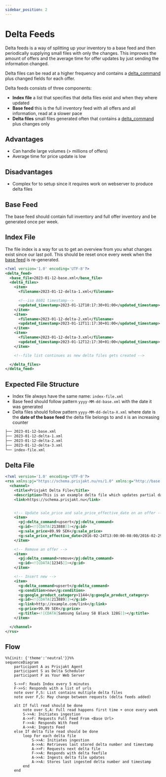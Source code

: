```yaml
---
sidebar_position: 2
---
```


# Delta Feeds

Delta feeds is a way of splitting up your inventory to a base feed and then periodically supplying small files with only the changes. This improves the amount of offers and the average time for offer updates by just sending the information changed.

Delta files can be read at a higher frequency and contains a [delta_command](/docs/fields/delta_command.md) plus changed fields for each offer.

Delta feeds consists of three components:

- **Index file** a list that specifies that delta files exist and when they where updated
- **Base feed** this is the full inventory feed with all offers and all information, read at a slower pace
- **Delta files** small files generated often that contains a [delta_command](/docs/fields/delta_command.md) plus changes only

## Advantages

- Can handle large volumes (> millions of offers)
- Average time for price update is low

## Disadvantages

- Complex for to setup since it requires work on webserver to produce delta files

## Base Feed

The base feed should contain full inventory and full offer inventory and be generated once per week.

## Index File

The file index is a way for us to get an overview from you what changes exist since our last poll. This should be reset once every week when the [base feed](#base-feed) is re-generated.

```xml
<?xml version='1.0' encoding='UTF-8'?>
<delta_feed>
  <base_file>2023-01-12-base.xml</base_file>
  <delta_files>
    <item>
      <filename>2023-01-12-delta-1.xml</filename>

      <!--iso 8601 timestamp-->
      <updated_timestamp>2023-01-12T10:17:30+01:00</updated_timestamp>
    </item>
    <item>
      <filename>2023-01-12-delta-2.xml</filename>
      <updated_timestamp>2023-01-12T11:17:30+01:00</updated_timestamp>
    </item>
    <item>
      <filename>2023-01-12-delta-3.xml</filename>
      <updated_timestamp>2023-01-12T12:17:30+01:00</updated_timestamp>
    </item>

    <!--file list continues as new delta files gets created -->

  </delta_files>
</delta_feed>  
```

## Expected File Structure

- Index file always have the same name: `index-file.xml`
- Base feed should follow pattern `yyyy-MM-dd-base.xml` with the date it was generated
- Delta files should follow pattern `yyyy-MM-dd-delta-X.xml` where date is the **date of the base feed** the delta file belongs to and `X` is an increasing counter

```bash
├── 2023-01-12-base.xml
├── 2023-01-12-delta-1.xml
├── 2023-01-12-delta-2.xml
├── 2023-01-12-delta-3.xml
└── index-file.xml
```

## Delta File

```xml
<?xml version='1.0' encoding='UTF-8'?>
<rss xmlns:pj="https://schema.prisjakt.nu/ns/1.0" xmlns:g="http://base.google.com/ns/1.0" version="3.0">
  <channel>
    <title>Prisjakt Delta File</title>
    <description>This is an example delta file which updates partial data</description>
    <link>https://schema.prisjakt.nu</link>


    <!-- Update sale_price and sale_price_effective_date on an offer -->
    <item>
      <pj:delta_command>upsert</pj:delta_command>
      <g:id><![CDATA[213888]]></g:id>
      <g:sale_price>89.99 SEK</g:sale_price>
      <g:sale_price_effective_date>2016-02-24T13:00:00-08:00/2016-02-29T15:30:00+02:00</g:sale_price_effective_date>
    </item>

    <!-- Remove an offer -->
    <item>
      <pj:delta_command>remove</pj:delta_command>
      <g:id><![CDATA[12345]]></g:id>
    </item>

    <!-- Insert new -->
    <item>
      <g:delta_command>upsert</g:delta_command>
      <g:condition>new</g:condition>
      <g:google_product_category>1144</g:google_product_category>
      <g:id><![CDATA[213889]]></g:id>
      <g:link>http://example.com/link</g:link>
      <g:price>99.99 SEK</g:price>
      <g:title><![CDATA[Samsung Galaxy S8 Black 128G]]></g:title>
    </item>

  </channel>
</rss>
```

## Flow

```mermaid
%%{init: {'theme':'neutral'}}%%
sequenceDiagram
    participant A as Prisjakt Agent
    participant S as Delta Scheduler
    participant F as Your Web Server

    S->>F: Reads Index every 5 minutes
    F->>S: Responds with a list of urls 
    note over F,S: List contains multiple delta files 
    note over F,S: May change between requests (delta feeds added)

    alt If full read should be done
        note over S,A: Full read happens first time + once every week
        S->>A: Initiates ingestion
        A->>F: Requests Full Feed From <Base Url>
        F->>A: Responds With Feed
        A->>A: Ingests Feed
    else If delta file read should be done
        loop For each delta file
            S->>A: Initiates ingestion
            A->>A: Retrieves last stored delta number and timestamp
            A->>F: Requests next delta file
            F->>A: Responds with delta feefile
            A->>A: Ingests delta file updates
            A->>A: Stores last ingested delta number and timestamp
        end
    end
```